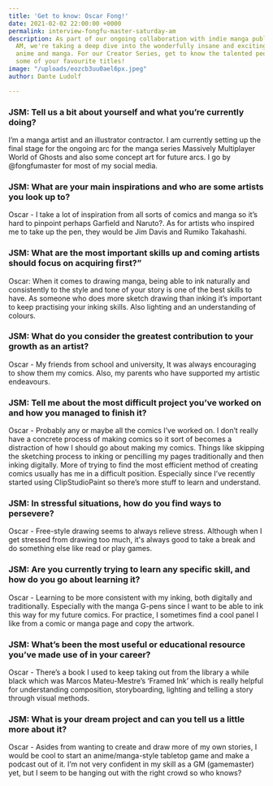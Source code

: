 ```yaml
---
title: 'Get to know: Oscar Fong!'
date: 2021-02-02 22:00:00 +0000
permalink: interview-fongfu-master-saturday-am
description: As part of our ongoing collaboration with indie manga publisher Saturday
  AM, we're taking a deep dive into the wonderfully insane and exciting worlds of
  anime and manga. For our Creator Series, get to know the talented people behind
  some of your favourite titles!
image: "/uploads/eozcb3uu0ael6px.jpeg"
author: Dante Ludolf

---
```

### JSM: Tell us a bit about yourself and what you’re currently doing?

I’m a manga artist and an illustrator contractor. I am currently setting up the final stage for the ongoing arc for the manga series Massively Multiplayer World of Ghosts and also some concept art for future arcs. I go by @fongfumaster for most of my social media.

### JSM: What are your main inspirations and who are some artists you look up to?

Oscar - I take a lot of inspiration from all sorts of comics and manga so it’s hard to pinpoint perhaps Garfield and Naruto?. As for artists who inspired me to take up the pen, they would be Jim Davis and Rumiko Takahashi.

### JSM: What are the most important skills up and coming artists should focus on acquiring first?”

Oscar: When it comes to drawing manga, being able to ink naturally and consistently to the style and tone of your story is one of the best skills to have. As someone who does more sketch drawing than inking it’s important to keep practising your inking skills. Also lighting and an understanding of colours.

### JSM: What do you consider the greatest contribution to your growth as an artist?

Oscar - My friends from school and university, It was always encouraging to show them my comics. Also, my parents who have supported my artistic endeavours.

### JSM: Tell me about the most difficult project you’ve worked on and how you managed to finish it?

Oscar - Probably any or maybe all the comics I’ve worked on. I don’t really have a concrete process of making comics so it sort of becomes a distraction of how I should go about making my comics. Things like skipping the sketching process to inking or pencilling my pages traditionally and then inking digitally. More of trying to find the most efficient method of creating comics usually has me in a difficult position. Especially since I’ve recently started using ClipStudioPaint so there’s more stuff to learn and understand.

### JSM: In stressful situations, how do you find ways to persevere?

Oscar - Free-style drawing seems to always relieve stress. Although when I get stressed from drawing too much, it's always good to take a break and do something else like read or play games.

### JSM: Are you currently trying to learn any specific skill, and how do you go about learning it?

Oscar - Learning to be more consistent with my inking, both digitally and traditionally. Especially with the manga G-pens since I want to be able to ink this way for my future comics. For practice, I sometimes find a cool panel I like from a comic or manga page and copy the artwork.

### JSM: What’s been the most useful or educational resource you’ve made use of in your career?

Oscar - There’s a book I used to keep taking out from the library a while black which was Marcos Mateu-Mestre’s ‘Framed Ink’ which is really helpful for understanding composition, storyboarding, lighting and telling a story through visual methods.

### JSM: What is your dream project and can you tell us a little more about it?

Oscar - Asides from wanting to create and draw more of my own stories, I would be cool to start an anime/manga-style tabletop game and make a podcast out of it. I’m not very confident in my skill as a GM (gamemaster) yet, but I seem to be hanging out with the right crowd so who knows?